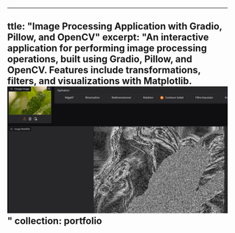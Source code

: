 ---
ttle: "Image Processing Application with Gradio, Pillow, and OpenCV"
excerpt: "An interactive application for performing image processing operations, built using Gradio, Pillow, and OpenCV. Features include transformations, filters, and visualizations with Matplotlib.<br/><img src='/images/image_processing_app.png'>"
collection: portfolio
----